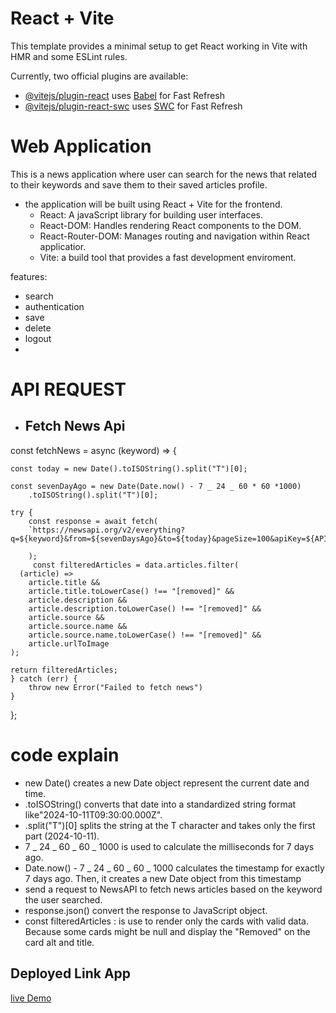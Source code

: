 # React + Vite

This template provides a minimal setup to get React working in Vite with HMR and some ESLint rules.

Currently, two official plugins are available:

- [@vitejs/plugin-react](https://github.com/vitejs/vite-plugin-react/blob/main/packages/plugin-react/README.md) uses [Babel](https://babeljs.io/) for Fast Refresh
- [@vitejs/plugin-react-swc](https://github.com/vitejs/vite-plugin-react-swc) uses [SWC](https://swc.rs/) for Fast Refresh

# Web Application

This is a news application where user can search for the news that related to their keywords and save them to their saved articles profile.

- the application will be built using React + Vite for the frontend.
  - React: A javaScript library for building user interfaces.
  - React-DOM: Handles rendering React components to the DOM.
  - React-Router-DOM: Manages routing and navigation within React applicatior.
  - Vite: a build tool that provides a fast development enviroment.

features:

- search
- authentication
- save
- delete
- logout
-

# API REQUEST

- ## Fetch News Api

const fetchNews = async (keyword) => {

    const today = new Date().toISOString().split("T")[0];

    const sevenDayAgo = new Date(Date.now() - 7 _ 24 _ 60 * 60 *1000)
        .toISOString().split("T")[0];

    try {
        const response = await fetch(
        `https://newsapi.org/v2/everything?q=${keyword}&from=${sevenDaysAgo}&to=${today}&pageSize=100&apiKey=${APIkey}`

        );
         const filteredArticles = data.articles.filter(
      (article) =>
        article.title &&
        article.title.toLowerCase() !== "[removed]" &&
        article.description &&
        article.description.toLowerCase() !== "[removed]" &&
        article.source &&
        article.source.name &&
        article.source.name.toLowerCase() !== "[removed]" &&
        article.urlToImage
    );

    return filteredArticles;
    } catch (err) {
        throw new Error("Failed to fetch news")
    }

};

# code explain

- new Date() creates a new Date object represent the current date and time.
- .toISOString() converts that date into a standardized string format like"2024-10-11T09:30:00.000Z".
- .split("T")[0] splits the string at the T character and takes only the first part (2024-10-11).
- 7 _ 24 _ 60 _ 60 _ 1000 is used to calculate the milliseconds for 7 days ago.
- Date.now() - 7 _ 24 _ 60 _ 60 _ 1000 calculates the timestamp for exactly 7 days ago. Then, it creates a new Date object from this timestamp
- send a request to NewsAPI to fetch news articles based on the keyword the user searched.
- response.json() convert the response to JavaScript object.
- const filteredArticles : is use to render only the cards with valid data.
  Because some cards might be null and display the "Removed" on the card alt and title.

## Deployed Link App

[live Demo](https://mouachee.github.io/news-explorer-frontend/)
